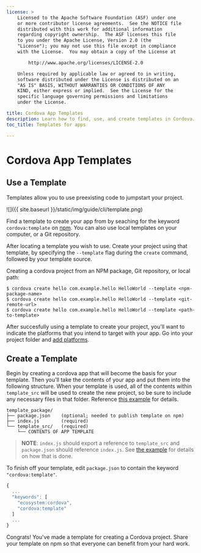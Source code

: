 ```yaml
---
license: >
    Licensed to the Apache Software Foundation (ASF) under one
    or more contributor license agreements.  See the NOTICE file
    distributed with this work for additional information
    regarding copyright ownership.  The ASF licenses this file
    to you under the Apache License, Version 2.0 (the
    "License"); you may not use this file except in compliance
    with the License.  You may obtain a copy of the License at

        http://www.apache.org/licenses/LICENSE-2.0

    Unless required by applicable law or agreed to in writing,
    software distributed under the License is distributed on an
    "AS IS" BASIS, WITHOUT WARRANTIES OR CONDITIONS OF ANY
    KIND, either express or implied.  See the License for the
    specific language governing permissions and limitations
    under the License.

title: Cordova App Templates
description: Learn how to find, use, and create templates in Cordova.
toc_title: Templates for apps

---
```


# Cordova App Templates

## Use a Template

Templates allow you to use preexisting code to jumpstart your project. 

![]({{ site.baseurl }}/static/img/guide/cli/template.png)

Find a template to create your app from by seaching for the keyword `cordova:template` on [npm](https://www.npmjs.com/search?q=cordova%3Atemplate). You can also use local templates on your computer, or a Git repository.

After locating a template you wish to use. Create your project using that template, by specifying the `--template` flag during the `create` command, followed by your template source.

Creating a cordova project from an NPM package, Git repository, or local path:
```
$ cordova create hello com.example.hello HelloWorld --template <npm-package-name>
$ cordova create hello com.example.hello HelloWorld --template <git-remote-url>
$ cordova create hello com.example.hello HelloWorld --template <path-to-template>
```

After succesfully using a template to create your project, you'll want to indicate the platforms that you intend to target with your app. Go into your project folder and [add platforms](http://cordova.apache.org/docs/en/latest/guide/cli/index.html#add-platforms).

## Create a Template

Begin by creating a cordova app that will become the basis for your template. Then you'll take the contents of your app and put them into the following structure. When your template is used, all of the contents within `template_src` will be used to create the new project, so be sure to include any necessary files in that folder. Reference [this example](https://github.com/carynbear/cordova-template) for details.

```
template_package/
├── package.json   	(optional; needed to publish template on npm)
├──	index.js 		(required)
└── template_src/ 	(required)
	└── CONTENTS OF APP TEMPLATE
```
> __NOTE__: `index.js` should export a reference to `template_src` and `package.json` should reference `index.js`. See [the example](https://github.com/apache/cordova-template-reference) for details on how that is done.

To finish off your template, edit `package.json` to contain the keyword `"cordova:template"`.
```javascript
{
  ...
  "keywords": [
    "ecosystem:cordova",
    "cordova:template"
  ]
  ...
}
```

Congrats! You've made a template for creating a Cordova project. Share your template on npm so that everyone can benefit from your hard work.
